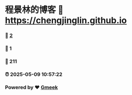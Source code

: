 # 程景林的博客 :link: https://chengjinglin.github.io 
### :page_facing_up: [2](https://chengjinglin.github.io/tag.html) 
### :speech_balloon: 1 
### :hibiscus: 211 
### :alarm_clock: 2025-05-09 10:57:22 
### Powered by :heart: [Gmeek](https://github.com/Meekdai/Gmeek)
